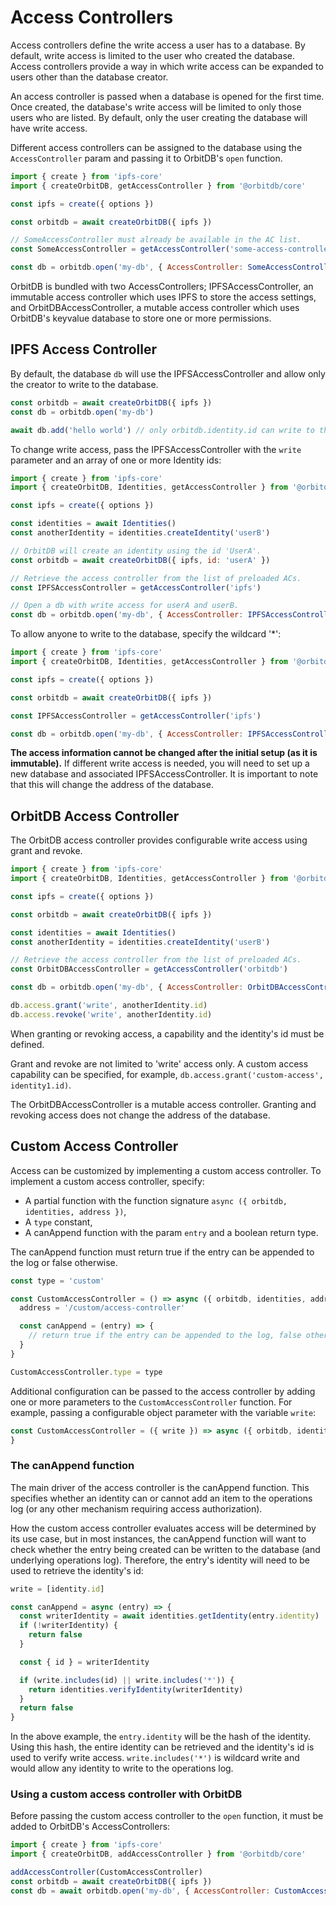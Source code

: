 # Access Controllers

Access controllers define the write access a user has to a database. By default, write access is limited to the user who created the database. Access controllers provide a way in which write access can be expanded to users other than the database creator.

An access controller is passed when a database is opened for the first time. Once created, the database's write access will be limited to only those users who are listed. By default, only the user creating the database will have write access.

Different access controllers can be assigned to the database using the `AccessController` param and passing it to OrbitDB's `open` function.

```js
import { create } from 'ipfs-core'
import { createOrbitDB, getAccessController } from '@orbitdb/core'

const ipfs = create({ options })

const orbitdb = await createOrbitDB({ ipfs })

// SomeAccessController must already be available in the AC list.
const SomeAccessController = getAccessController('some-access-controller')

const db = orbitdb.open('my-db', { AccessController: SomeAccessController() })
```

OrbitDB is bundled with two AccessControllers; IPFSAccessController, an immutable access controller which uses IPFS to store the access settings, and OrbitDBAccessController, a mutable access controller which uses OrbitDB's keyvalue database to store one or more permissions.

## IPFS Access Controller

By default, the database `db` will use the IPFSAccessController and allow only the creator to write to the database.

```js
const orbitdb = await createOrbitDB({ ipfs })
const db = orbitdb.open('my-db')

await db.add('hello world') // only orbitdb.identity.id can write to the db.
```

To change write access, pass the IPFSAccessController with the `write` parameter and an array of one or more Identity ids:

```js
import { create } from 'ipfs-core'
import { createOrbitDB, Identities, getAccessController } from '@orbitdb/core'

const ipfs = create({ options })

const identities = await Identities()
const anotherIdentity = identities.createIdentity('userB')

// OrbitDB will create an identity using the id 'UserA'.
const orbitdb = await createOrbitDB({ ipfs, id: 'userA' })

// Retrieve the access controller from the list of preloaded ACs.
const IPFSAccessController = getAccessController('ipfs')

// Open a db with write access for userA and userB.
const db = orbitdb.open('my-db', { AccessController: IPFSAccessController({ write: [orbitdb.identity.id, anotherIdentity.id]) })
```

To allow anyone to write to the database, specify the wildcard '*':

```js
import { create } from 'ipfs-core'
import { createOrbitDB, Identities, getAccessController } from '@orbitdb/core'

const ipfs = create({ options })

const orbitdb = await createOrbitDB({ ipfs })

const IPFSAccessController = getAccessController('ipfs')

const db = orbitdb.open('my-db', { AccessController: IPFSAccessController({ write: ['*'] }) })
```

**The access information cannot be changed after the initial setup (as it is immutable).** If different write access is needed, you will need to set up a new database and associated IPFSAccessController. It is important to note that this will change the address of the database.

## OrbitDB Access Controller

The OrbitDB access controller provides configurable write access using grant and revoke.

```js
import { create } from 'ipfs-core'
import { createOrbitDB, Identities, getAccessController } from '@orbitdb/core'

const ipfs = create({ options })

const orbitdb = await createOrbitDB({ ipfs })

const identities = await Identities()
const anotherIdentity = identities.createIdentity('userB')

// Retrieve the access controller from the list of preloaded ACs.
const OrbitDBAccessController = getAccessController('orbitdb')

const db = orbitdb.open('my-db', { AccessController: OrbitDBAccessController({ write: [orbitdb.identity.id, anotherIdentity.id]) })

db.access.grant('write', anotherIdentity.id)
db.access.revoke('write', anotherIdentity.id)
```

When granting or revoking access, a capability and the identity's id must be defined.

Grant and revoke are not limited to 'write' access only. A custom access capability can be specified, for example, `db.access.grant('custom-access', identity1.id)`.

The OrbitDBAccessController is a mutable access controller. Granting and revoking access does not change the address of the database.

## Custom Access Controller

Access can be customized by implementing a custom access controller. To implement a custom access controller, specify:

- A partial function with the function signature `async ({ orbitdb, identities, address })`,
- A `type` constant,
- A canAppend function with the param `entry` and a boolean return type.

The canAppend function must return true if the entry can be appended to the log or false otherwise.

```js
const type = 'custom'

const CustomAccessController = () => async ({ orbitdb, identities, address }) => {
  address = '/custom/access-controller'

  const canAppend = (entry) => {
    // return true if the entry can be appended to the log, false otherwise.
  }
}

CustomAccessController.type = type
```

Additional configuration can be passed to the access controller by adding one or more parameters to the `CustomAccessController` function. For example, passing a configurable object parameter with the variable `write`:

```js
const CustomAccessController = ({ write }) => async ({ orbitdb, identities, address }) => {
}
```

### The canAppend function

The main driver of the access controller is the canAppend function. This specifies whether an identity can or cannot add an item to the operations log (or any other mechanism requiring access authorization).

How the custom access controller evaluates access will be determined by its use case, but in most instances, the canAppend function will want to check whether the entry being created can be written to the database (and underlying operations log). Therefore, the entry's identity will need to be used to retrieve the identity's id:

```js
write = [identity.id]

const canAppend = async (entry) => {
  const writerIdentity = await identities.getIdentity(entry.identity)
  if (!writerIdentity) {
    return false
  }

  const { id } = writerIdentity

  if (write.includes(id) || write.includes('*')) {
    return identities.verifyIdentity(writerIdentity)
  }
  return false
}
```

In the above example, the `entry.identity` will be the hash of the identity. Using this hash, the entire identity can be retrieved and the identity's id is used to verify write access. `write.includes('*')` is wildcard write and would allow any identity to write to the operations log.

### Using a custom access controller with OrbitDB

Before passing the custom access controller to the `open` function, it must be added to OrbitDB's AccessControllers:

```js
import { create } from 'ipfs-core'
import { createOrbitDB, addAccessController } from '@orbitdb/core'

addAccessController(CustomAccessController)
const orbitdb = await createOrbitDB({ ipfs })
const db = await orbitdb.open('my-db', { AccessController: CustomAccessController(params) })
```